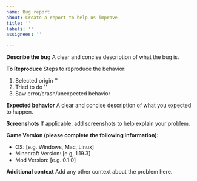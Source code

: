 ```yaml
---
name: Bug report
about: Create a report to help us improve
title: ''
labels: ''
assignees: ''

---
```


**Describe the bug**
A clear and concise description of what the bug is.

**To Reproduce**
Steps to reproduce the behavior:
1. Selected origin ''
2. Tried to do ''
3. Saw error/crash/unexpected behavior

**Expected behavior**
A clear and concise description of what you expected to happen.

**Screenshots**
If applicable, add screenshots to help explain your problem.

**Game Version (please complete the following information):**
 - OS: [e.g. Windows, Mac, Linux]
 - Minecraft Version: [e.g, 1.19.3]
 - Mod Version: [e.g. 0.1.0]

**Additional context**
Add any other context about the problem here.
